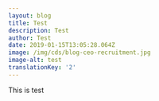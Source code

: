 ```yaml
---
layout: blog
title: Test
description: Test
author: Test
date: 2019-01-15T13:05:28.064Z
image: /img/cds/blog-ceo-recruitment.jpg
image-alt: test
translationKey: '2'
---
```

This is test

